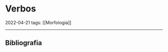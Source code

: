 # Verbos
2022-04-21
tags: [[Morfologia]]


-----------------------------------------------
## Bibliografia